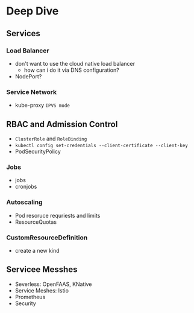 # Deep Dive

## Services

### Load Balancer

- don't want to use the cloud native load balancer
  - how can i do it via DNS configuration?
- NodePort?

### Service Network

- kube-proxy `IPVS mode`

## RBAC and Admission Control

- `ClusterRole` and `RoleBinding`
- `kubectl config set-credentials --client-certificate --client-key`
- PodSecurityPolicy

### Jobs

- jobs
- cronjobs

### Autoscaling

- Pod resoruce requriests and limits
- ResourceQuotas

### CustomResourceDefinition

- create a new kind

## Servicee Messhes

- Severless: OpenFAAS, KNative
- Service Meshes: Istio
- Prometheus
- Security
